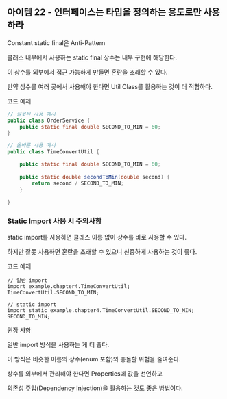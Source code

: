 ## 아이템 22 - 인터페이스는 타입을 정의하는 용도로만 사용하라

Constant static final은 Anti-Pattern

클래스 내부에서 사용하는 static final 상수는 내부 구현에 해당한다.

이 상수를 외부에서 접근 가능하게 만들면 혼란을 초래할 수 있다.

만약 상수를 여러 곳에서 사용해야 한다면 Util Class를 활용하는 것이 더 적합하다.

코드 예제

```java
// 잘못된 사용 예시
public class OrderService {
	public static final double SECOND_TO_MIN = 60;
}

// 올바른 사용 예시
public class TimeConvertUtil {

	public static final double SECOND_TO_MIN = 60;
    
    public static double secondToMin(double second) {
    	return second / SECOND_TO_MIN;
    }
    
}
```

### Static Import 사용 시 주의사항

static import를 사용하면 클래스 이름 없이 상수를 바로 사용할 수 있다.

하지만 잘못 사용하면 혼란을 초래할 수 있으니 신중하게 사용하는 것이 좋다.

코드 예제

```
// 일반 import
import example.chapter4.TimeConvertUtil;
TimeConvertUtil.SECOND_TO_MIN;

// static import
import static example.chapter4.TimeConvertUtil.SECOND_TO_MIN;
SECOND_TO_MIN;
```

권장 사항

일반 import 방식을 사용하는 게 더 좋다.

이 방식은 비슷한 이름의 상수(enum 포함)와 충돌할 위험을 줄여준다.

상수를 외부에서 관리해야 한다면 Properties에 값을 선언하고

의존성 주입(Dependency Injection)을 활용하는 것도 좋은 방법이다.
